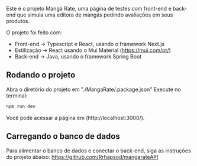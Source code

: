 Este é o projeto Mangá Rate, uma página de testes com front-end e back-end que simula uma editora de mangás pedindo avaliações em seus produtos.

O projeto foi feito com:
- Front-end -> Typescript e React, usando o framework Next.js
- Estilização -> React usando o Mui Material (https://mui.com/pt/)
- Back-end -> Java, usando o framework Spring Boot

## Rodando o projeto

Abra o diretório do projeto em "./MangaRate/.package.json"
Execute no terminal:

```bash
npm run dev
```

Você pode acessar a página em (http://localhost:3000/).

## Carregando o banco de dados

Para alimentar o banco de dados e conectar o back-end, siga as instruções do projeto abaixo:
https://github.com/Rrhapsod/mangarateAPI
